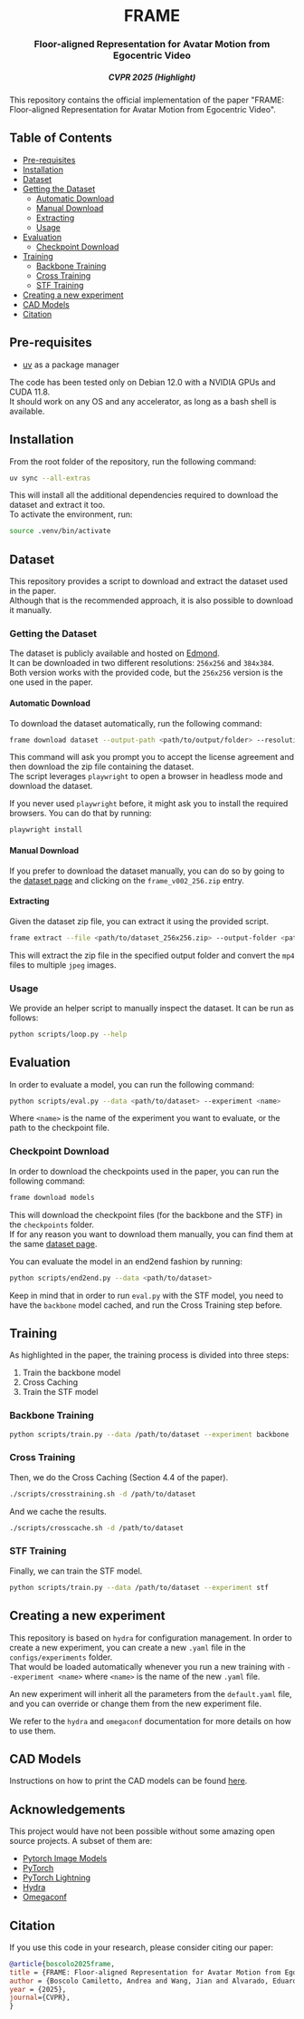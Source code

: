 <h1 align="center">FRAME</h1>
<h3 align="center">Floor-aligned Representation for Avatar Motion from Egocentric Video</h3>
<h5 align="center">CVPR 2025 (Highlight)</h5>

This repository contains the official implementation of the paper "FRAME: Floor-aligned Representation for Avatar Motion from Egocentric Video".

## Table of Contents

- [Pre-requisites](#pre-requisites)
- [Installation](#installation)
- [Dataset](#dataset)
- [Getting the Dataset](#getting-the-dataset)
  - [Automatic Download](#automatic-download)
  - [Manual Download](#manual-download)
  - [Extracting](#extracting)
  - [Usage](#usage)
- [Evaluation](#evaluation)
  - [Checkpoint Download](#checkpoint-download)
- [Training](#training)
  - [Backbone Training](#backbone-training)
  - [Cross Training](#cross-training)
  - [STF Training](#stf-training)
- [Creating a new experiment](#creating-a-new-experiment)
- [CAD Models](#cad-models)
- [Citation](#citation)

## Pre-requisites

- [uv](https://docs.astral.sh/uv/getting-started/installation/) as a package manager

The code has been tested only on Debian 12.0 with a NVIDIA GPUs and CUDA 11.8.  
It should work on any OS and any accelerator, as long as a bash shell is available.

## Installation

From the root folder of the repository, run the following command:

```bash
uv sync --all-extras
```

This will install all the additional dependencies required to download the dataset and extract it too.  
To activate the environment, run:

```bash
source .venv/bin/activate
```

## Dataset

This repository provides a script to download and extract the dataset used in the paper.  
Although that is the recommended approach, it is also possible to download it manually.

### Getting the Dataset

The dataset is publicly available and hosted on [Edmond](https://edmond.mpg.de/dataset.xhtml?persistentId=doi:10.17617/3.XARMQA).  
It can be downloaded in two different resolutions: `256x256` and `384x384`.  
Both version works with the provided code, but the `256x256` version is the one used in the paper.

#### Automatic Download

To download the dataset automatically, run the following command:

```bash
frame download dataset --output-path <path/to/output/folder> --resolution 256
```

This command will ask you prompt you to accept the license agreement and then download the zip file containing the dataset.  
The script leverages `playwright` to open a browser in headless mode and download the dataset.

If you never used `playwright` before, it might ask you to install the required browsers. You can do that by running:

```bash
playwright install
```

#### Manual Download

If you prefer to download the dataset manually, you can do so by going to the [dataset page](https://edmond.mpg.de/dataset.xhtml?persistentId=doi:10.17617/3.XARMQA) and clicking on the `frame_v002_256.zip` entry.

#### Extracting

Given the dataset zip file, you can extract it using the provided script.

```bash
frame extract --file <path/to/dataset_256x256.zip> --output-folder <path/to/output/folder>
```

This will extract the zip file in the specified output folder and convert the `mp4` files to multiple `jpeg` images.

### Usage

We provide an helper script to manually inspect the dataset. It can be run as follows:

```bash
python scripts/loop.py --help
```

## Evaluation

In order to evaluate a model, you can run the following command:

```bash
python scripts/eval.py --data <path/to/dataset> --experiment <name>
```

Where `<name>` is the name of the experiment you want to evaluate, or the path to the checkpoint file.

### Checkpoint Download

In order to download the checkpoints used in the paper, you can run the following command:

```bash
frame download models
```

This will download the checkpoint files (for the backbone and the STF) in the `checkpoints` folder.  
If for any reason you want to download them manually, you can find them at the same [dataset page](https://edmond.mpg.de/dataset.xhtml?persistentId=doi:10.17617/3.XARMQA).

You can evaluate the model in an end2end fashion by running:

```bash
python scripts/end2end.py --data <path/to/dataset>
```

Keep in mind that in order to run `eval.py` with the STF model, you need to have the `backbone` model cached, and run the Cross Training step before.

## Training

As highlighted in the paper, the training process is divided into three steps:

1. Train the backbone model
2. Cross Caching
3. Train the STF model

### Backbone Training

```bash
python scripts/train.py --data /path/to/dataset --experiment backbone
```

### Cross Training

Then, we do the Cross Caching (Section 4.4 of the paper).

```bash
./scripts/crosstraining.sh -d /path/to/dataset
```

And we cache the results.

```bash
./scripts/crosscache.sh -d /path/to/dataset
```

### STF Training

Finally, we can train the STF model.

```bash
python scripts/train.py --data /path/to/dataset --experiment stf
```

## Creating a new experiment

This repository is based on `hydra` for configuration management. In order to create a new experiment, you can create a new `.yaml` file in the `configs/experiments` folder.  
That would be loaded automatically whenever you run a new training with `--experiment <name>` where `<name>` is the name of the new `.yaml` file.

An new experiment will inherit all the parameters from the `default.yaml` file, and you can override or change them from the new experiment file.

We refer to the `hydra` and `omegaconf` documentation for more details on how to use them.

## CAD Models

Instructions on how to print the CAD models can be found [here](https://github.com/abcamiletto/frame-cad).

## Acknowledgements

This project would have not been possible without some amazing open source projects. A subset of them are:

- [Pytorch Image Models](https://github.com/huggingface/pytorch-image-models)
- [PyTorch](https://pytorch.org/)
- [PyTorch Lightning](https://www.pytorchlightning.ai/)
- [Hydra](https://hydra.cc/)
- [Omegaconf](https://omegaconf.readthedocs.io/en/latest/)

## Citation

If you use this code in your research, please consider citing our paper:

```bibtex
@article{boscolo2025frame,
title = {FRAME: Floor-aligned Representation for Avatar Motion from Egocentric Video},
author = {Boscolo Camiletto, Andrea and Wang, Jian and Alvarado, Eduardo and Dabral, Rishabh and Beeler, Thabo and Habermann, Marc and Theobalt, Christian},
year = {2025},
journal={CVPR},
}
```
